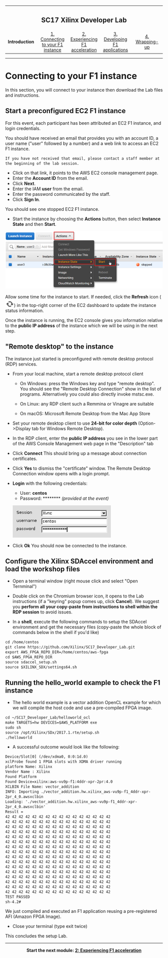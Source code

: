 <table style="width:100%">
  <tr>
    <th width="100%" colspan="5"><h2>SC17 Xilinx Developer Lab</h2></th>
  </tr>
  <tr>
    <td width="20%" align="center"><b>Introduction</b></td>
    <td width="20%" align="center"><a href="SETUP.md">1. Connecting to your F1 instance</a></td> 
    <td width="20%" align="center"><a href="FFMPEG_Lab.md">2. Experiencing F1 acceleration</a></td>
    <td width="20%" align="center"><a href="IDCT_Lab.md">3. Developing F1 applications</a></td>
    <td width="20%" align="center"><a href="WRAP_UP.md">4. Wrapping-up</td>
  </tr>
</table>

---------------------------------------
# Connecting to your F1 instance

In this section, you will connect to your instance then download the Lab files and instructions.

## Start a preconfigured EC2 F1 instance

For this event, each participant has been attributed an EC2 F1 instance, and login credentials.

You should have received an email that provides you with an account ID, a user name ("user" followed by a number) and a web link to access an EC2 F1 instance.
```
If you have not received that email, please contact a staff member at the beginning of the lab session.
```
- Click on that link, it points to the AWS EC2 console management page.
- Enter the **Account ID** from the email.
- Click **Next**.
- Enter the IAM **user** from the email.
- Enter the password communicated by the staff.
- Click **Sign In**.

You should see one stopped EC2 F1 instance.
- Start the instance by choosing the **Actions** button, then select **Instance State** and then **Start**.

![Start](/setupFigures/start1.png?raw=true)

Allow some time for the instance to start. If needed, click the **Refresh** icon (![Refresh](/setupFigures/refresh2.png?raw=true)) in the top-right corner of the EC2 dashboard to update the instance status information.

Once the instance is running, the EC2 console gives you information relative to the **public IP address** of the instance which we will be using in the next step.

## \"Remote desktop\" to the instance

The instance just started is preconfigured with remote desktop protocol (RDP) services.
- From your local machine, start a remote desktop protocol client
   - On Windows: press the Windows key and type "remote desktop".  You should see the "Remote Desktop Connection" show in the list of programs.  Alternatively you could also directly invoke mstsc.exe.
  
   - On Linux: any RDP client such a Remmina or Vinagre are suitable
   - On macOS: Microsoft Remote Desktop from the Mac App Store
- Set your remote desktop client to use **24-bit for color depth** (Option->Display tab for Windows Remote Desktop).
- In the RDP client, enter the **public IP address** you see in the lower part of the AWS Console Management web page in the "Description" tab
- Click **Connect**
This should bring up a message about connection certificates. 
- Click **Yes** to dismiss the "certificate" window.
The Remote Desktop Connection window opens with a login prompt. 
- **Login** with the following credentials:
   - User: **centos**
   - Password: ******** _(provided at the event)_
   
    ![Remote](/setupFigures/remote1.png?raw=true)
   
- Click **Ok**
You should now be connected to the instance.

## Configure the Xilinx SDAccel environment and load the workshop files

* Open a terminal window (right mouse click and select "Open Ternminal")
* Double click on the Chromium browser icon, it opens to the Lab instructions (if a "keyring" popup comes up, click **Cancel**).  We suggest you **perform all your copy-paste from instructions to shell within the RDP session** to avoid issues.

* In a **shell**, execute the following commands to setup the SDAccel environment and get the necessary files (copy-paste the whole block of commands below in the shell if you'd like)
```  
cd /home/centos
git clone https://github.com/Xilinx/SC17_Developer_Lab.git
export AWS_FPGA_REPO_DIR=/home/centos/aws-fpga
cd $AWS_FPGA_REPO_DIR
source sdaccel_setup.sh
source $XILINX_SDX/settings64.sh 
```

## Running the hello_world example to check the F1 instance

* The hello world example is a vector addition OpenCL example for which we will compile the host code and use a pre-compiled FPGA image.
```
cd ~/SC17_Developer_Lab/helloworld_ocl
make TARGETS=hw DEVICES=$AWS_PLATFORM exe
sudo sh
source /opt/Xilinx/SDx/2017.1.rte/setup.sh
./helloworld
```

* A successful outcome would look like the following:
```
Device/Slot[0] (/dev/xdma0, 0:0:1d.0)
xclProbe found 1 FPGA slots with XDMA driver running
platform Name: Xilinx
Vendor Name : Xilinx
Found Platform
Found Device=xilinx:aws-vu9p-f1:4ddr-xpr-2pr:4.0
XCLBIN File Name: vector_addition
INFO: Importing ./vector_addition.hw.xilinx_aws-vu9p-f1_4ddr-xpr-2pr_4_0.awsxclbin
Loading: './vector_addition.hw.xilinx_aws-vu9p-f1_4ddr-xpr-2pr_4_0.awsxclbin'
Result =
42 42 42 42 42 42 42 42 42 42 42 42 42 42 42 42
42 42 42 42 42 42 42 42 42 42 42 42 42 42 42 42
42 42 42 42 42 42 42 42 42 42 42 42 42 42 42 42
42 42 42 42 42 42 42 42 42 42 42 42 42 42 42 42
42 42 42 42 42 42 42 42 42 42 42 42 42 42 42 42
42 42 42 42 42 42 42 42 42 42 42 42 42 42 42 42
42 42 42 42 42 42 42 42 42 42 42 42 42 42 42 42
42 42 42 42 42 42 42 42 42 42 42 42 42 42 42 42
42 42 42 42 42 42 42 42 42 42 42 42 42 42 42 42
42 42 42 42 42 42 42 42 42 42 42 42 42 42 42 42
42 42 42 42 42 42 42 42 42 42 42 42 42 42 42 42
42 42 42 42 42 42 42 42 42 42 42 42 42 42 42 42
42 42 42 42 42 42 42 42 42 42 42 42 42 42 42 42
42 42 42 42 42 42 42 42 42 42 42 42 42 42 42 42
42 42 42 42 42 42 42 42 42 42 42 42 42 42 42 42
42 42 42 42 42 42 42 42 42 42 42 42 42 42 42 42
TEST PASSED
sh-4.2#
```

We just compiled and executed an F1 application reusing a pre-registered AFI (Amazon FPGA Image).

* Close your terminal (type exit twice)

This concludes the setup Lab.

---------------------------------------

<p align="center"><b>
Start the next module: <a href="FFMPEG_Lab.md">2: Experiencing F1 acceleration</a>
</b></p>
